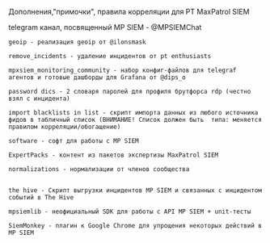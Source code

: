 Дополнения,"примочки", правила корреляции для PT MaxPatrol SIEM

telegram канал, посвященный MP SIEM - @MPSIEMChat
 ~~~~~~~~~~~~~~~~~~~~~~~~~~~~~~~~~~~~~~~~~~~~~~~~~~~~~~
 geoip - реализация geoip от @ilonsmask
 
 remove_incidents - удаление инцидентов от pt enthusiasts

 mpxsiem_monitoring_community - набор конфиг-файлов для telegraf агентов и готовые дашборды для Grafana от @dips_o
  
 password dics - 2 словаря паролей для профиля брутфорса rdp (честно взял с инцидента)
 
 import blacklists in list - скрипт импорта данных из любого источника фидов в табличный список (ВНИМАНИЕ! Список должен быть  типа: меняется правилом корреляции/обогащение)

 software - софт для работы с MP SIEM

 ExpertPacks - контент из пакетов экспертизы MaxPatrol SIEM
 
 normalizations - нормализации от членов сообщества
 

 the hive - Скрипт выгрузки инцидентов MP SIEM и связанных с инцидентом событий в The Hive
 
 mpsiemlib - неофициальный SDK для работы с API MP SIEM + unit-тесты

 SiemMonkey - плагин к Google Chrome для упрощения некоторых действий в MP SIEM  
